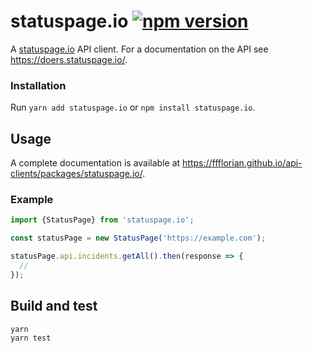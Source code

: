 # statuspage.io [![npm version](https://img.shields.io/npm/v/statuspage.io.svg)](https://www.npmjs.com/package/statuspage.io)

A [statuspage.io](https://statuspage.io) API client. For a documentation on the API see https://doers.statuspage.io/.

### Installation

Run `yarn add statuspage.io` or `npm install statuspage.io`.

## Usage

A complete documentation is available at https://ffflorian.github.io/api-clients/packages/statuspage.io/.

### Example

```ts
import {StatusPage} from 'statuspage.io';

const statusPage = new StatusPage('https://example.com');

statusPage.api.incidents.getAll().then(response => {
  //
});
```

## Build and test

```
yarn
yarn test
```
